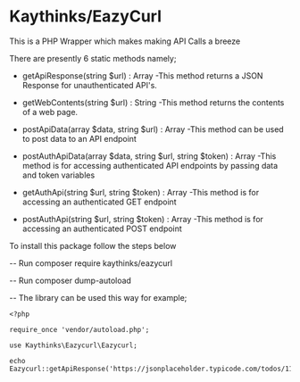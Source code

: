 # Kaythinks/EazyCurl

This is a PHP Wrapper which makes making API Calls a breeze

There are presently 6 static methods namely;

- getApiResponse(string $url) : Array
	-This method returns a JSON Response for unauthenticated API's.

- getWebContents(string $url) : String
	-This method returns the contents of a web page.

- postApiData(array $data, string $url) : Array
	-This method can be used to post data to an API endpoint 

- postAuthApiData(array $data, string $url, string $token) : Array
	-This method is for accessing authenticated API endpoints by passing data and token variables

- getAuthApi(string $url, string $token) : Array
	-This method is for accessing an authenticated GET endpoint

- postAuthApi(string $url, string $token) : Array
	-This method is for accessing an authenticated POST endpoint

To install this package follow the steps below

-- Run composer require kaythinks/eazycurl

-- Run composer dump-autoload

-- The library can be used this way for example;

    <?php

	require_once 'vendor/autoload.php';

	use Kaythinks\Eazycurl\Eazycurl;

	echo Eazycurl::getApiResponse('https://jsonplaceholder.typicode.com/todos/11');

